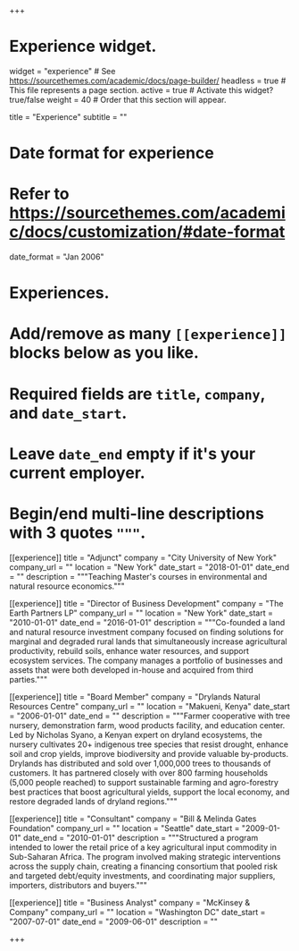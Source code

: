 +++
# Experience widget.
widget = "experience"  # See https://sourcethemes.com/academic/docs/page-builder/
headless = true  # This file represents a page section.
active = true  # Activate this widget? true/false
weight = 40  # Order that this section will appear.

title = "Experience"
subtitle = ""

# Date format for experience
#   Refer to https://sourcethemes.com/academic/docs/customization/#date-format
date_format = "Jan 2006"

# Experiences.
#   Add/remove as many `[[experience]]` blocks below as you like.
#   Required fields are `title`, `company`, and `date_start`.
#   Leave `date_end` empty if it's your current employer.
#   Begin/end multi-line descriptions with 3 quotes `"""`.
[[experience]]
  title = "Adjunct"
  company = "City University of New York"
  company_url = ""
  location = "New York"
  date_start = "2018-01-01"
  date_end = ""
  description = """Teaching Master's courses in environmental and natural resource economics."""

[[experience]]
  title = "Director of Business Development"
  company = "The Earth Partners LP"
  company_url = ""
  location = "New York"
  date_start = "2010-01-01"
  date_end = "2016-01-01"
  description = """Co-founded a land and natural resource investment company focused on finding solutions for marginal and degraded rural lands that simultaneously increase agricultural productivity, rebuild soils, enhance water resources, and support ecosystem services. The company manages a portfolio of businesses and assets that were both developed in-house and acquired from third parties."""

[[experience]]
  title = "Board Member"
  company = "Drylands Natural Resources Centre"
  company_url = ""
  location = "Makueni, Kenya"
  date_start = "2006-01-01"
  date_end = ""
  description = """Farmer cooperative with tree nursery, demonstration farm, wood products facility, and education center. Led by Nicholas Syano, a Kenyan expert on dryland ecosystems, the nursery cultivates 20+ indigenous tree species that resist drought, enhance soil and crop yields, improve biodiversity and provide valuable by-products. Drylands has distributed and sold over 1,000,000 trees to thousands of customers. It has partnered closely with over 800 farming households (5,000 people reached) to support sustainable farming and agro-forestry best practices that boost agricultural yields, support the local economy, and restore degraded lands of dryland regions."""

[[experience]]
  title = "Consultant"
  company = "Bill & Melinda Gates Foundation"
  company_url = ""
  location = "Seattle"
  date_start = "2009-01-01"
  date_end = "2010-01-01"
  description = """Structured a program intended to lower the retail price of a key agricultural input commodity in Sub-Saharan Africa. The program involved making strategic interventions across the supply chain, creating a financing consortium that pooled risk and targeted debt/equity investments, and coordinating major suppliers, importers, distributors and buyers."""

[[experience]]
  title = "Business Analyst"
  company = "McKinsey & Company"
  company_url = ""
  location = "Washington DC"
  date_start = "2007-07-01"
  date_end = "2009-06-01"
  description = ""

+++
